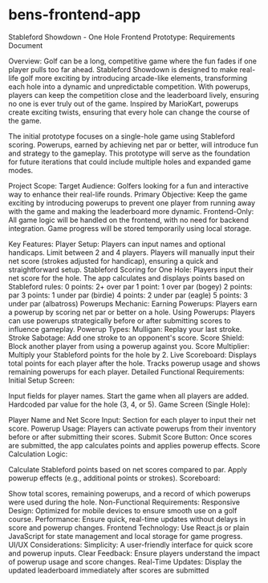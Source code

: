 # bens-frontend-app
Stableford Showdown - One Hole Frontend Prototype: Requirements Document

Overview:
Golf can be a long, competitive game where the fun fades if one player pulls too far ahead. Stableford Showdown is designed to make real-life golf more exciting by introducing arcade-like elements, transforming each hole into a dynamic and unpredictable competition. With powerups, players can keep the competition close and the leaderboard lively, ensuring no one is ever truly out of the game. Inspired by MarioKart, powerups create exciting twists, ensuring that every hole can change the course of the game.

The initial prototype focuses on a single-hole game using Stableford scoring. Powerups, earned by achieving net par or better, will introduce fun and strategy to the gameplay. This prototype will serve as the foundation for future iterations that could include multiple holes and expanded game modes.

Project Scope:
Target Audience: Golfers looking for a fun and interactive way to enhance their real-life rounds.
Primary Objective: Keep the game exciting by introducing powerups to prevent one player from running away with the game and making the leaderboard more dynamic.
Frontend-Only: All game logic will be handled on the frontend, with no need for backend integration. Game progress will be stored temporarily using local storage.

Key Features:
Player Setup:
Players can input names and optional handicaps.
Limit between 2 and 4 players.
Players will manually input their net score (strokes adjusted for handicap), ensuring a quick and straightforward setup.
Stableford Scoring for One Hole:
Players input their net score for the hole.
The app calculates and displays points based on Stableford rules:
0 points: 2+ over par
1 point: 1 over par (bogey)
2 points: par
3 points: 1 under par (birdie)
4 points: 2 under par (eagle)
5 points: 3 under par (albatross)
Powerups Mechanic:
Earning Powerups: Players earn a powerup by scoring net par or better on a hole.
Using Powerups: Players can use powerups strategically before or after submitting scores to influence gameplay.
Powerup Types:
Mulligan: Replay your last stroke.
Stroke Sabotage: Add one stroke to an opponent's score.
Score Shield: Block another player from using a powerup against you.
Score Multiplier: Multiply your Stableford points for the hole by 2.
Live Scoreboard:
Displays total points for each player after the hole.
Tracks powerup usage and shows remaining powerups for each player.
Detailed Functional Requirements:
Initial Setup Screen:

Input fields for player names.
Start the game when all players are added.
Hardcoded par value for the hole (3, 4, or 5).
Game Screen (Single Hole):

Player Name and Net Score Input: Section for each player to input their net score.
Powerup Usage: Players can activate powerups from their inventory before or after submitting their scores.
Submit Score Button: Once scores are submitted, the app calculates points and applies powerup effects.
Score Calculation Logic:

Calculate Stableford points based on net scores compared to par.
Apply powerup effects (e.g., additional points or strokes).
Scoreboard:

Show total scores, remaining powerups, and a record of which powerups were used during the hole.
Non-Functional Requirements:
Responsive Design: Optimized for mobile devices to ensure smooth use on a golf course.
Performance: Ensure quick, real-time updates without delays in score and powerup changes.
Frontend Technology: Use React.js or plain JavaScript for state management and local storage for game progress.
UI/UX Considerations:
Simplicity: A user-friendly interface for quick score and powerup inputs.
Clear Feedback: Ensure players understand the impact of powerup usage and score changes.
Real-Time Updates: Display the updated leaderboard immediately after scores are submitted
